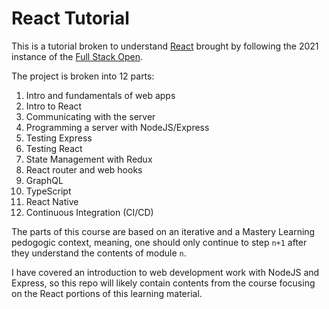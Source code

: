 # React Tutorial
This is a tutorial broken to understand [React](https://reactjs.org) brought by following the 2021 instance of the [Full Stack Open](https://fullstackopen.com/en/). 

The project is broken into 12 parts: 
1. Intro and fundamentals of web apps
2. Intro to React
3. Communicating with the server
4. Programming a server with NodeJS/Express
5. Testing Express
6. Testing React
7. State Management with Redux
8. React router and web hooks
9. GraphQL
10. TypeScript
11. React Native
12. Continuous Integration (CI/CD)

The parts of this course are based on an iterative and a Mastery Learning pedogogic context, meaning, one should only continue to step `n+1` after they understand the contents of module `n`. 

I have covered an introduction to web development work with NodeJS and Express, so this repo will likely contain contents from the course focusing on the React portions of this learning material.
